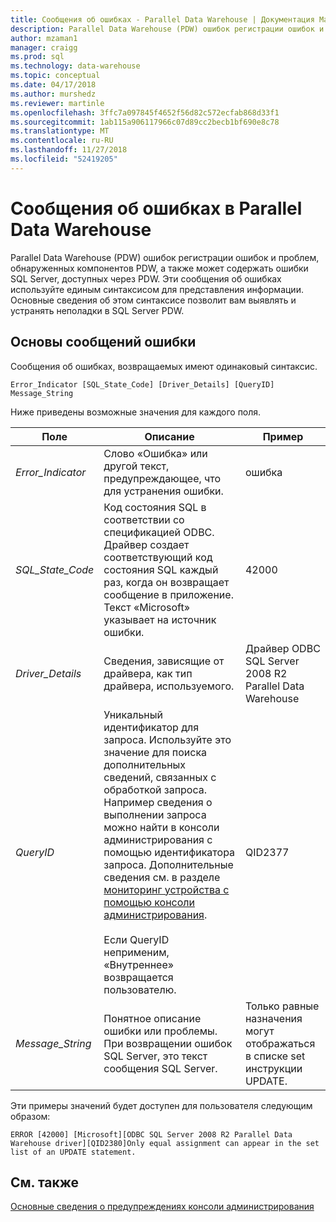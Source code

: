 ```yaml
---
title: Сообщения об ошибках - Parallel Data Warehouse | Документация Майкрософт
description: Parallel Data Warehouse (PDW) ошибок регистрации ошибок и проблем, обнаруженных компонентов PDW, а также может содержать ошибки SQL Server, доступных через PDW. Эти сообщения об ошибках используйте единым синтаксисом для представления информации. Основные сведения об этом синтаксисе позволит вам выявлять и устранять неполадки.
author: mzaman1
manager: craigg
ms.prod: sql
ms.technology: data-warehouse
ms.topic: conceptual
ms.date: 04/17/2018
ms.author: murshedz
ms.reviewer: martinle
ms.openlocfilehash: 3ffc7a097845f4652f56d82c572ecfab868d33f1
ms.sourcegitcommit: 1ab115a906117966c07d89cc2becb1bf690e8c78
ms.translationtype: MT
ms.contentlocale: ru-RU
ms.lasthandoff: 11/27/2018
ms.locfileid: "52419205"
---
```

# <a name="error-messages-in-parallel-data-warehouse"></a>Сообщения об ошибках в Parallel Data Warehouse

Parallel Data Warehouse (PDW) ошибок регистрации ошибок и проблем, обнаруженных компонентов PDW, а также может содержать ошибки SQL Server, доступных через PDW. Эти сообщения об ошибках используйте единым синтаксисом для представления информации. Основные сведения об этом синтаксисе позволит вам выявлять и устранять неполадки в SQL Server PDW.  
  
## <a name="Basics"></a>Основы сообщений ошибки  
Сообщения об ошибках, возвращаемых имеют одинаковый синтаксис.  
  
`Error_Indicator [SQL_State_Code] [Driver_Details] [QueryID] Message_String`  
  
Ниже приведены возможные значения для каждого поля.  
  
|Поле|Описание|Пример|  
|---------|---------------|-----------|  
|*Error_Indicator*|Слово «Ошибка» или другой текст, предупреждающее, что для устранения ошибки.|ошибка|  
|*SQL_State_Code*|Код состояния SQL в соответствии со спецификацией ODBC. Драйвер создает соответствующий код состояния SQL каждый раз, когда он возвращает сообщение в приложение. Текст «Microsoft» указывает на источник ошибки.|42000|  
|*Driver_Details*|Сведения, зависящие от драйвера, как тип драйвера, используемого.|Драйвер ODBC SQL Server 2008 R2 Parallel Data Warehouse|  
|*QueryID*|Уникальный идентификатор для запроса. Используйте это значение для поиска дополнительных сведений, связанных с обработкой запроса. Например сведения о выполнении запроса можно найти в консоли администрирования с помощью идентификатора запроса. Дополнительные сведения см. в разделе [мониторинг устройства с помощью консоли администрирования](monitor-the-appliance-by-using-the-admin-console.md).<br /><br />Если QueryID неприменим, «Внутреннее» возвращается пользователю.|QID2377|  
|*Message_String*|Понятное описание ошибки или проблемы. При возвращении ошибок SQL Server, это текст сообщения SQL Server.|Только равные назначения могут отображаться в списке set инструкции UPDATE.|  
  
Эти примеры значений будет доступен для пользователя следующим образом:  
  
`ERROR [42000] [Microsoft][ODBC SQL Server 2008 R2 Parallel Data Warehouse driver][QID2380]Only equal assignment can appear in the set list of an UPDATE statement.`  
  
## <a name="see-also"></a>См. также  
<!-- MISSING LINKS 
[Common Metadata Query Examples &#40;SQL Server PDW&#41;](../sqlpdw/common-metadata-query-examples-sql-server-pdw.md)  
-->
[Основные сведения о предупреждениях консоли администрирования](understanding-admin-console-alerts.md)  
  
